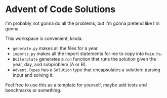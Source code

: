 # Advent of Code Solutions

I'm probably not gonna do all the problems, but I'm gonna pretend like I'm gonna.  

This workspace is convenient, kinda:  

- `generate.py` makes all the files for a year.
- `imports.py` makes all the import statements for me to copy into `Main.hs`.
- `Boilerplate` generates a `run` function that runs the solution given the year, day, and subproblem (A or B).
- `Advent.Types` has a `Solution` type that encapsulates a solution: parsing input and solving it.

Feel free to use this as a template for yourself, maybe add tests and benchmarks or something.  
